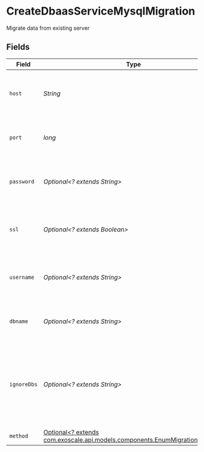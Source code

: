 # CreateDbaasServiceMysqlMigration

Migrate data from existing server


## Fields

| Field                                                                                                                        | Type                                                                                                                         | Required                                                                                                                     | Description                                                                                                                  |
| ---------------------------------------------------------------------------------------------------------------------------- | ---------------------------------------------------------------------------------------------------------------------------- | ---------------------------------------------------------------------------------------------------------------------------- | ---------------------------------------------------------------------------------------------------------------------------- |
| `host`                                                                                                                       | *String*                                                                                                                     | :heavy_check_mark:                                                                                                           | Hostname or IP address of the server where to migrate data from                                                              |
| `port`                                                                                                                       | *long*                                                                                                                       | :heavy_check_mark:                                                                                                           | Port number of the server where to migrate data from                                                                         |
| `password`                                                                                                                   | *Optional<? extends String>*                                                                                                 | :heavy_minus_sign:                                                                                                           | Password for authentication with the server where to migrate data from                                                       |
| `ssl`                                                                                                                        | *Optional<? extends Boolean>*                                                                                                | :heavy_minus_sign:                                                                                                           | The server where to migrate data from is secured with SSL                                                                    |
| `username`                                                                                                                   | *Optional<? extends String>*                                                                                                 | :heavy_minus_sign:                                                                                                           | User name for authentication with the server where to migrate data from                                                      |
| `dbname`                                                                                                                     | *Optional<? extends String>*                                                                                                 | :heavy_minus_sign:                                                                                                           | Database name for bootstrapping the initial connection                                                                       |
| `ignoreDbs`                                                                                                                  | *Optional<? extends String>*                                                                                                 | :heavy_minus_sign:                                                                                                           | Comma-separated list of databases, which should be ignored during migration (supported by MySQL only at the moment)          |
| `method`                                                                                                                     | [Optional<? extends com.exoscale.api.models.components.EnumMigrationMethod>](../../models/components/EnumMigrationMethod.md) | :heavy_minus_sign:                                                                                                           | N/A                                                                                                                          |